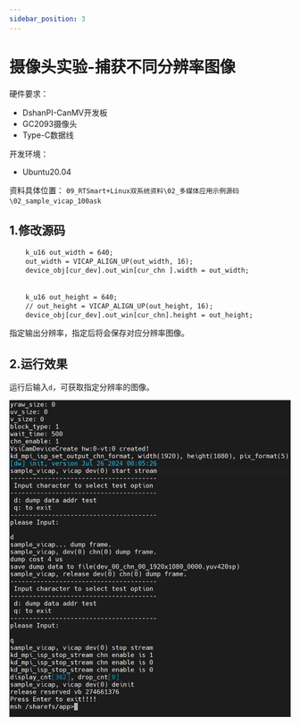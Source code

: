 ```yaml
---
sidebar_position: 3
---
```

# 摄像头实验-捕获不同分辨率图像

硬件要求：

- DshanPI-CanMV开发板
- GC2093摄像头
- Type-C数据线 

开发环境：

- Ubuntu20.04

资料具体位置： `09_RTSmart+Linux双系统资料\02_多媒体应用示例源码\02_sample_vicap_100ask` 


## 1.修改源码

```
    k_u16 out_width = 640;
    out_width = VICAP_ALIGN_UP(out_width, 16);
    device_obj[cur_dev].out_win[cur_chn ].width = out_width;


    k_u16 out_height = 640;
    // out_height = VICAP_ALIGN_UP(out_height, 16);
    device_obj[cur_dev].out_win[cur_chn].height = out_height;
```

指定输出分辨率，指定后将会保存对应分辨率图像。



## 2.运行效果

运行后输入`d`，可获取指定分辨率的图像。

![image-20241022142650896](${images}/image-20241022142650896.png)


